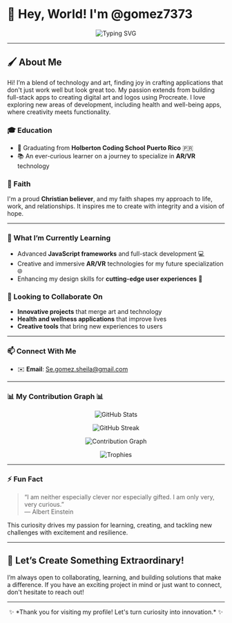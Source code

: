 # 👋 Hey, World! I'm @gomez7373

<p align="center">
  <img src="https://readme-typing-svg.herokuapp.com?font=Fira+Code&size=28&duration=3000&pause=500&color=34D5C9&background=FFFFFF00&center=true&vCenter=true&width=600&lines=**Passionate+Software+Engineer**;**Artistic+Creator**;**Lifelong+Learner+%26+Innovator**" alt="Typing SVG" />
</p>

---

## 🖌️ About Me
Hi! I’m a blend of technology and art, finding joy in crafting applications that don't just work well but look great too. My passion extends from building full-stack apps to creating digital art and logos using Procreate. I love exploring new areas of development, including health and well-being apps, where creativity meets functionality.

### 🎓 Education
- 🌟 Graduating from **Holberton Coding School Puerto Rico** 🇵🇷
- 📚 An ever-curious learner on a journey to specialize in **AR/VR** technology

### 🙏 Faith
I'm a proud **Christian believer**, and my faith shapes my approach to life, work, and relationships. It inspires me to create with integrity and a vision of hope.

---

### 🌱 What I’m Currently Learning
- Advanced **JavaScript frameworks** and full-stack development 💻
- Creative and immersive **AR/VR** technologies for my future specialization 🌐
- Enhancing my design skills for **cutting-edge user experiences** 🎨

### 🤝 Looking to Collaborate On
- **Innovative projects** that merge art and technology
- **Health and wellness applications** that improve lives
- **Creative tools** that bring new experiences to users

---

### 📫 Connect With Me
- ✉️ **Email**: Se.gomez.sheila@gmail.com

---

### 📊 My Contribution Graph 📊 

<p align="center">
  <img src="https://github-readme-stats.vercel.app/api?username=gomez7373&show_icons=true&theme=radical&include_all_commits=true&count_private=true" alt="GitHub Stats" />
</p>

<p align="center">
  <img src="https://github-readme-streak-stats.herokuapp.com/?user=gomez7373&theme=radical&include_all_commits=true&count_private=true" alt="GitHub Streak" />
</p>

<p align="center">
  <img src="https://activity-graph.herokuapp.com/graph?username=gomez7373&theme=redical&count_private=true" alt="Contribution Graph" />
</p>

<p align="center">
  <img src="https://github-profile-trophy.vercel.app/?username=gomez7373&theme=onestar&margin-w=15&margin-h=15&no-frame=true&count_private=true" alt="Trophies" />
</p>

---

### ⚡ Fun Fact
> “I am neither especially clever nor especially gifted. I am only very, very curious.”  
> — Albert Einstein

This curiosity drives my passion for learning, creating, and tackling new challenges with excitement and resilience.

---

## 🚀 Let’s Create Something Extraordinary!
I’m always open to collaborating, learning, and building solutions that make a difference. If you have an exciting project in mind or just want to connect, don't hesitate to reach out!

---

<p align="center">
  ✨ *Thank you for visiting my profile! Let's turn curiosity into innovation.* ✨
</p>
